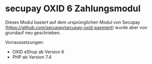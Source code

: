 # secupay OXID 6 Zahlungsmodul

Dieses Modul basiert auf dem ursprünglichen Modul von Secupay (https://github.com/secupay/secupay-oxid-payment) wurde aber von grundauf neu geschrieben.

Vorraussetzungen:

* OXID eShop ab Version 6
* PHP ab Version 7.4
